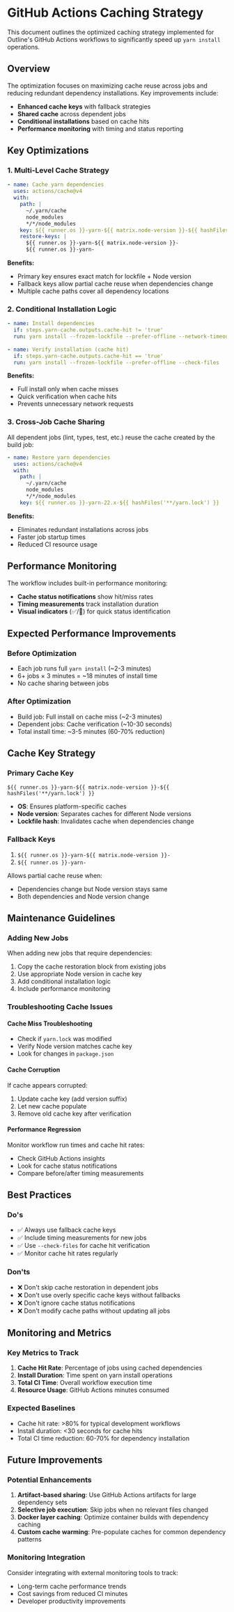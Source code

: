 # GitHub Actions Caching Strategy

This document outlines the optimized caching strategy implemented for Outline's GitHub Actions workflows to significantly speed up `yarn install` operations.

## Overview

The optimization focuses on maximizing cache reuse across jobs and reducing redundant dependency installations. Key improvements include:

- **Enhanced cache keys** with fallback strategies
- **Shared cache** across dependent jobs
- **Conditional installations** based on cache hits
- **Performance monitoring** with timing and status reporting

## Key Optimizations

### 1. Multi-Level Cache Strategy

```yaml
- name: Cache yarn dependencies
  uses: actions/cache@v4
  with:
    path: |
      ~/.yarn/cache
      node_modules
      */*/node_modules
    key: ${{ runner.os }}-yarn-${{ matrix.node-version }}-${{ hashFiles('**/yarn.lock') }}
    restore-keys: |
      ${{ runner.os }}-yarn-${{ matrix.node-version }}-
      ${{ runner.os }}-yarn-
```

**Benefits:**
- Primary key ensures exact match for lockfile + Node version
- Fallback keys allow partial cache reuse when dependencies change
- Multiple cache paths cover all dependency locations

### 2. Conditional Installation Logic

```yaml
- name: Install dependencies
  if: steps.yarn-cache.outputs.cache-hit != 'true'
  run: yarn install --frozen-lockfile --prefer-offline --network-timeout 300000
  
- name: Verify installation (cache hit)
  if: steps.yarn-cache.outputs.cache-hit == 'true'
  run: yarn install --frozen-lockfile --prefer-offline --check-files
```

**Benefits:**
- Full install only when cache misses
- Quick verification when cache hits
- Prevents unnecessary network requests

### 3. Cross-Job Cache Sharing

All dependent jobs (lint, types, test, etc.) reuse the cache created by the build job:

```yaml
- name: Restore yarn dependencies
  uses: actions/cache@v4
  with:
    path: |
      ~/.yarn/cache
      node_modules
      */*/node_modules
    key: ${{ runner.os }}-yarn-22.x-${{ hashFiles('**/yarn.lock') }}
```

**Benefits:**
- Eliminates redundant installations across jobs
- Faster job startup times
- Reduced CI resource usage

## Performance Monitoring

The workflow includes built-in performance monitoring:

- **Cache status notifications** show hit/miss rates
- **Timing measurements** track installation duration
- **Visual indicators** (✅/🔄) for quick status identification

## Expected Performance Improvements

### Before Optimization
- Each job runs full `yarn install` (~2-3 minutes)
- 6+ jobs × 3 minutes = ~18 minutes of install time
- No cache sharing between jobs

### After Optimization
- Build job: Full install on cache miss (~2-3 minutes)
- Dependent jobs: Cache verification (~10-30 seconds)
- Total install time: ~3-5 minutes (60-70% reduction)

## Cache Key Strategy

### Primary Cache Key
`${{ runner.os }}-yarn-${{ matrix.node-version }}-${{ hashFiles('**/yarn.lock') }}`

- **OS**: Ensures platform-specific caches
- **Node version**: Separates caches for different Node versions
- **Lockfile hash**: Invalidates cache when dependencies change

### Fallback Keys
1. `${{ runner.os }}-yarn-${{ matrix.node-version }}-`
2. `${{ runner.os }}-yarn-`

Allows partial cache reuse when:
- Dependencies change but Node version stays same
- Both dependencies and Node version change

## Maintenance Guidelines

### Adding New Jobs
When adding new jobs that require dependencies:

1. Copy the cache restoration block from existing jobs
2. Use appropriate Node version in cache key
3. Add conditional installation logic
4. Include performance monitoring

### Troubleshooting Cache Issues

#### Cache Miss Troubleshooting
- Check if `yarn.lock` was modified
- Verify Node version matches cache key
- Look for changes in `package.json`

#### Cache Corruption
If cache appears corrupted:
1. Update cache key (add version suffix)
2. Let new cache populate
3. Remove old cache key after verification

#### Performance Regression
Monitor workflow run times and cache hit rates:
- Check GitHub Actions insights
- Look for cache status notifications
- Compare before/after timing measurements

## Best Practices

### Do's
- ✅ Always use fallback cache keys
- ✅ Include timing measurements for new jobs
- ✅ Use `--check-files` for cache hit verification
- ✅ Monitor cache hit rates regularly

### Don'ts
- ❌ Don't skip cache restoration in dependent jobs
- ❌ Don't use overly specific cache keys without fallbacks
- ❌ Don't ignore cache status notifications
- ❌ Don't modify cache paths without updating all jobs

## Monitoring and Metrics

### Key Metrics to Track
1. **Cache Hit Rate**: Percentage of jobs using cached dependencies
2. **Install Duration**: Time spent on yarn install operations
3. **Total CI Time**: Overall workflow execution time
4. **Resource Usage**: GitHub Actions minutes consumed

### Expected Baselines
- Cache hit rate: >80% for typical development workflows
- Install duration: <30 seconds for cache hits
- Total CI time reduction: 60-70% for dependency installation

## Future Improvements

### Potential Enhancements
1. **Artifact-based sharing**: Use GitHub Actions artifacts for large dependency sets
2. **Selective job execution**: Skip jobs when no relevant files changed
3. **Docker layer caching**: Optimize container builds with dependency caching
4. **Custom cache warming**: Pre-populate caches for common dependency patterns

### Monitoring Integration
Consider integrating with external monitoring tools to track:
- Long-term cache performance trends
- Cost savings from reduced CI minutes
- Developer productivity improvements
